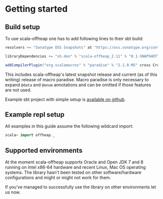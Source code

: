 
# Getting started

## Build setup

To use scala-offheap one has to add following lines to their sbt build:

```scala
resolvers += "Sonatype OSS Snapshots" at "https://oss.sonatype.org/content/repositories/snapshots"

libraryDependencies += "sh.den" % "scala-offheap_2.11" % "0.1-SNAPSHOT"

addCompilerPlugin("org.scalamacros" % "paradise" % "2.1.0-M5" cross CrossVersion.full)
```

This includes scala-offheap's latest snapshot release and current (as of this writing)
release of macro paradise. Macro paradise is only necessary to expand `@data` and
`@enum` annotations and can be omitted if those features are not used.

Example sbt project with simple setup is
[available on github](https://github.com/densh/scala-offheap-example).

## Example repl setup

All examples in this guide assume the following wildcard import:

```scala
scala> import offheap._
```

## Supported environments

At the moment scala-offheap supports Oracle and Open JDK 7 and 8 running on Intel
x86-64 hardware and recent Linux, Mac OS operating systems. The library
hasn't been tested on other software/hardware configurations and might
or might not work for them.

If you've managed to successfully use the library on other environments let us now.


